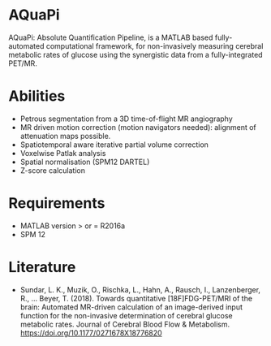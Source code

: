 # AQuaPi

AQuaPi: Absolute Quantification Pipeline, is a MATLAB based fully-automated computational framework, for non-invasively measuring cerebral metabolic rates of glucose using the synergistic data from a fully-integrated PET/MR.

# Abilities

- Petrous segmentation from a 3D time-of-flight MR angiography
- MR driven motion correction (motion navigators needed): alignment of attenuation maps possible.
- Spatiotemporal aware iterative partial volume correction
- Voxelwise Patlak analysis
- Spatial normalisation (SPM12 DARTEL)
- Z-score calculation

# Requirements

- MATLAB version > or = R2016a 
- SPM 12 

# Literature

- Sundar, L. K., Muzik, O., Rischka, L., Hahn, A., Rausch, I., Lanzenberger, R., … Beyer, T. (2018). Towards quantitative [18F]FDG-PET/MRI of the brain: Automated MR-driven calculation of an image-derived input function for the non-invasive determination of cerebral glucose metabolic rates. Journal of Cerebral Blood Flow & Metabolism. https://doi.org/10.1177/0271678X18776820
